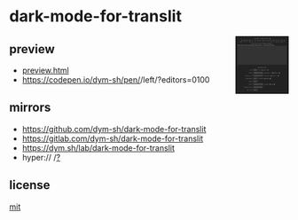 # dark-mode-for-translit

> <DESCRIPTION>


<a href='preview.png'><img height=100 border=2 align='right' alt='preview' src='preview.png'></a>
## preview
- [preview.html](preview.html)
- https://codepen.io/dym-sh/pen/<TBD>/left/?editors=0100


## mirrors
- https://github.com/dym-sh/dark-mode-for-translit
- https://gitlab.com/dym-sh/dark-mode-for-translit
- https://dym.sh/lab/dark-mode-for-translit
- hyper://<TBD> /[?](https://beakerbrowser.com)


## license
[mit](license)
